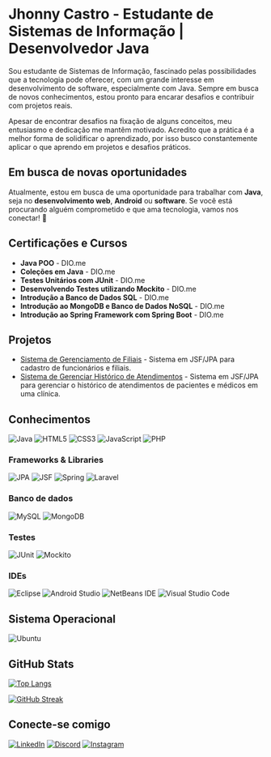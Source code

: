 # Jhonny Castro - Estudante de Sistemas de Informação | Desenvolvedor Java

Sou estudante de Sistemas de Informação, fascinado pelas possibilidades que a tecnologia pode oferecer, com um grande interesse em desenvolvimento de software, especialmente com Java. Sempre em busca de novos conhecimentos, estou pronto para encarar desafios e contribuir com projetos reais.

Apesar de encontrar desafios na fixação de alguns conceitos, meu entusiasmo e dedicação me mantêm motivado. Acredito que a prática é a melhor forma de solidificar o aprendizado, por isso busco constantemente aplicar o que aprendo em projetos e desafios práticos.

## Em busca de novas oportunidades
Atualmente, estou em busca de uma oportunidade para trabalhar com **Java**, seja no **desenvolvimento web**, **Android** ou **software**. Se você está procurando alguém comprometido e que ama tecnologia, vamos nos conectar! 💼

## Certificações e Cursos
- **Java POO** - DIO.me
- **Coleções em Java** - DIO.me
- **Testes Unitários com JUnit** - DIO.me
- **Desenvolvendo Testes utilizando Mockito** - DIO.me
- **Introdução a Banco de Dados SQL** - DIO.me
- **Introdução ao MongoDB e Banco de Dados NoSQL** - DIO.me
- **Introdução ao Spring Framework com Spring Boot** - DIO.me

## Projetos
- [Sistema de Gerenciamento de Filiais](https://github.com/suelenmedinape/projeto-JSF) - Sistema em JSF/JPA para cadastro de funcionários e filiais.
- [Sistema de Gerenciar Histórico de Atendimentos](https://github.com/JhonnyBCastro/projeto-JSF-gerenciar-historico) - Sistema em JSF/JPA para gerenciar o histórico de atendimentos de pacientes e médicos em uma clínica.

## Conhecimentos
![Java](https://img.shields.io/badge/Java-ED8B00?style=for-the-badge&logo=openjdk&logoColor=white)
![HTML5](https://img.shields.io/badge/HTML5-E34F26?style=for-the-badge&logo=html5&logoColor=white)
![CSS3](https://img.shields.io/badge/CSS3-1572B6?style=for-the-badge&logo=css3&logoColor=white)
![JavaScript](https://img.shields.io/badge/JavaScript-F7DF1E?style=for-the-badge&logo=javascript&logoColor=black)
![PHP](https://img.shields.io/badge/php-%23777BB4.svg?style=for-the-badge&logo=php&logoColor=white)

### Frameworks & Libraries
![JPA](https://img.shields.io/badge/JPA-4E2A8E?style=for-the-badge&logo=java&logoColor=white)
![JSF](https://img.shields.io/badge/JSF-4A90E2?style=for-the-badge&logo=java&logoColor=white)
![Spring](https://img.shields.io/badge/Spring-6DB33F?style=for-the-badge&logo=spring&logoColor=white)
![Laravel](https://img.shields.io/badge/laravel-%23FF2D20.svg?style=for-the-badge&logo=laravel&logoColor=white)

### Banco de dados
![MySQL](https://img.shields.io/badge/MySQL-00000F?style=for-the-badge&logo=mysql&logoColor=white)
![MongoDB](https://img.shields.io/badge/MongoDB-47A248?style=for-the-badge&logo=mongodb&logoColor=white)

### Testes
![JUnit](https://img.shields.io/badge/JUnit-25A162?style=for-the-badge&logo=junit5&logoColor=white)
![Mockito](https://img.shields.io/badge/Mockito-25A162?style=for-the-badge&logo=mockito&logoColor=white)

### IDEs
![Eclipse](https://img.shields.io/badge/Eclipse-FE7A16.svg?style=for-the-badge&logo=Eclipse&logoColor=white)
![Android Studio](https://img.shields.io/badge/android%20studio-346ac1?style=for-the-badge&logo=android%20studio&logoColor=white)
![NetBeans IDE](https://img.shields.io/badge/NetBeansIDE-1B6AC6.svg?style=for-the-badge&logo=apache-netbeans-ide&logoColor=white)
![Visual Studio Code](https://img.shields.io/badge/Visual%20Studio%20Code-0078d7.svg?style=for-the-badge&logo=visual-studio-code&logoColor=white)


## Sistema Operacional
![Ubuntu](https://img.shields.io/badge/Ubuntu-35495E?style=for-the-badge&logo=ubuntu&logoColor=2CA5E0)

## GitHub Stats
[![Top Langs](https://github-readme-stats-git-masterrstaa-rickstaa.vercel.app/api/top-langs/?username=JhonnyBCastro&layout=compact&bg_color=000&border_color=30A3DC&title_color=E94D5F&text_color=FFF)](https://github.com/JhonnyBCastro)

[![GitHub Streak](https://streak-stats.demolab.com?user=JhonnyBCastro&theme=highcontrast&hide_border=true)](https://git.io/streak-stats)

## Conecte-se comigo
[![LinkedIn](https://img.shields.io/badge/LinkedIn-0077B5?style=for-the-badge&logo=linkedin&logoColor=white)](https://www.linkedin.com/in/jhonata-castro-dev)
[![Discord](https://img.shields.io/badge/Discord-7289DA?style=for-the-badge&logo=discord&logoColor=white)](https://discord.com/channels/@bobycastro/)
[![Instagram](https://img.shields.io/badge/-Instagram-%23E4405F?style=for-the-badge&logo=instagram&logoColor=white)](https://www.instagram.com/jhonny_bcastro/)
